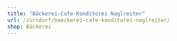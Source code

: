 ```yaml
---
title: "Bäckerei-Cafe-Konditorei Naglreiter"
url: /zurndorf/baeckerei-cafe-konditorei-naglreiter/
shop: Bäckerei
---
```

